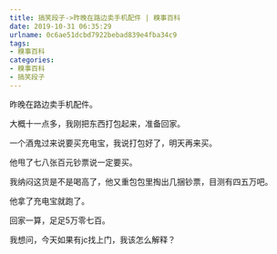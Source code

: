 ```yaml
---
title: 搞笑段子->昨晚在路边卖手机配件 | 糗事百科
date: 2019-10-31 06:35:29
urlname: 0c6ae51dcbd7922bebad839e4fba34c9
tags: 
- 糗事百科
categories:
- 糗事百科
- 搞笑段子
---
```

昨晚在路边卖手机配件。

大概十一点多，我刚把东西打包起来，准备回家。

一个酒鬼过来说要买充电宝，我说打包好了，明天再来买。

他甩了七八张百元钞票说一定要买。

我纳闷这货是不是喝高了，他又重包包里掏出几捆钞票，目测有四五万吧。

他拿了充电宝就跑了。

回家一算，足足5万零七百。

我想问，今天如果有jc找上门，我该怎么解释？


